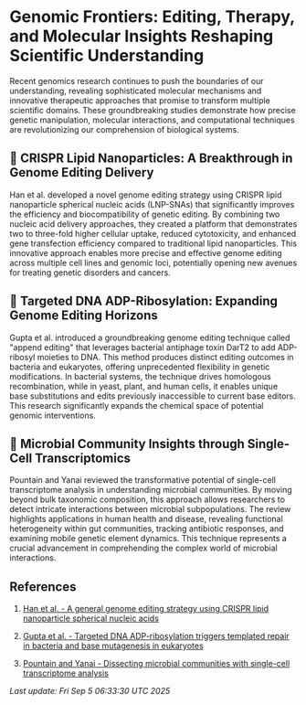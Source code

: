 # Genomic Frontiers: Editing, Therapy, and Molecular Insights Reshaping Scientific Understanding

Recent genomics research continues to push the boundaries of our understanding, revealing sophisticated molecular mechanisms and innovative therapeutic approaches that promise to transform multiple scientific domains. These groundbreaking studies demonstrate how precise genetic manipulation, molecular interactions, and computational techniques are revolutionizing our comprehension of biological systems.

## 🧬 CRISPR Lipid Nanoparticles: A Breakthrough in Genome Editing Delivery

Han et al. developed a novel genome editing strategy using CRISPR lipid nanoparticle spherical nucleic acids (LNP-SNAs) that significantly improves the efficiency and biocompatibility of genetic editing. By combining two nucleic acid delivery approaches, they created a platform that demonstrates two to three-fold higher cellular uptake, reduced cytotoxicity, and enhanced gene transfection efficiency compared to traditional lipid nanoparticles. This innovative approach enables more precise and effective genome editing across multiple cell lines and genomic loci, potentially opening new avenues for treating genetic disorders and cancers.

## 🔬 Targeted DNA ADP-Ribosylation: Expanding Genome Editing Horizons

Gupta et al. introduced a groundbreaking genome editing technique called "append editing" that leverages bacterial antiphage toxin DarT2 to add ADP-ribosyl moieties to DNA. This method produces distinct editing outcomes in bacteria and eukaryotes, offering unprecedented flexibility in genetic modifications. In bacterial systems, the technique drives homologous recombination, while in yeast, plant, and human cells, it enables unique base substitutions and edits previously inaccessible to current base editors. This research significantly expands the chemical space of potential genomic interventions.

## 🧫 Microbial Community Insights through Single-Cell Transcriptomics

Pountain and Yanai reviewed the transformative potential of single-cell transcriptome analysis in understanding microbial communities. By moving beyond bulk taxonomic composition, this approach allows researchers to detect intricate interactions between microbial subpopulations. The review highlights applications in human health and disease, revealing functional heterogeneity within gut communities, tracking antibiotic responses, and examining mobile genetic element dynamics. This technique represents a crucial advancement in comprehending the complex world of microbial interactions.

## References

1. [Han et al. - A general genome editing strategy using CRISPR lipid nanoparticle spherical nucleic acids](https://pubmed.ncbi.nlm.nih.gov/40906807/)

2. [Gupta et al. - Targeted DNA ADP-ribosylation triggers templated repair in bacteria and base mutagenesis in eukaryotes](https://pubmed.ncbi.nlm.nih.gov/40908325/)

3. [Pountain and Yanai - Dissecting microbial communities with single-cell transcriptome analysis](https://pubmed.ncbi.nlm.nih.gov/40906858/)

*Last update: Fri Sep  5 06:33:30 UTC 2025*

